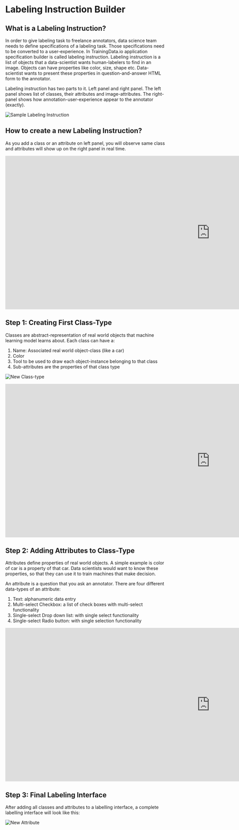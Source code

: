 # Labeling Instruction Builder

## What is a Labeling Instruction?

In order to give labeling task to freelance annotators, data science team needs to define specifications of a labeling task. Those specifications need to be converted to a user-experience. In TrainingData.io application specification builder is called labeling instruction. Labeling instruction is a list of objects that a data-scientist wants human-labelers to find in an image. Objects can have properties like color, size, shape etc. Data-scientist wants to present these properties in question-and-answer HTML form to the annotator.

Labeling instruction has two parts to it. Left panel and right panel. The left panel shows list of classes, their attributes and image-attributes. The right-panel shows how annotation-user-experience appear to the annotator (exactly).

![Sample Labeling Instruction](https://files.readme.io/4413682-LabelingInstruction1.png)



## How to create a new Labeling Instruction?

As you add a class or an attribute on left panel, you will observe same class and attributes will show up on the right panel in real time.

<!-- [![LabelingInterface Example](https://i.ytimg.com/vi/Z1ZYpmFLaRc/hqdefault.jpg)](https://www.youtube.com/watch?v=Z1ZYpmFLaRc&feature=youtu.be) -->

<div class="video-wrapper">
  <iframe width="1280" height="480" src="https://www.youtube.com/embed/Z1ZYpmFLaRc" frameborder="0" allowfullscreen></iframe>
</div>

## Step 1: Creating First Class-Type

Classes are abstract-representation of real world objects that machine learning model learns about. Each class can have a:

1. Name: Associated real world object-class (like a car)
2. Color
3. Tool to be used to draw each object-instance belonging to that class
4. Sub-attributes are the properties of that class type

![New Class-type](https://files.readme.io/bea51e7-CarPolygon.png)



<!-- [![Create First Class](https://i.ytimg.com/vi/wc6oD7ZWCVo/hqdefault.jpg)](https://www.youtube.com/embed/wc6oD7ZWCVo) -->

<div class="video-wrapper">
  <iframe width="1280" height="480" src="https://www.youtube.com/embed/wc6oD7ZWCVo" frameborder="0" allowfullscreen></iframe>
</div>

## Step 2: Adding Attributes to Class-Type

Attributes define properties of real world objects. A simple example is color of car is a property of that car. Data scientists would want to know these properties, so that they can use it to train machines that make decision.  

An attribute is a question that you ask an annotator. There are four different data-types of an attribute:

1. Text: alphanumeric data entry
2. Multi-select Checkbox: a list of check boxes with multi-select functionality
3. Single-select Drop down list: with single select functionality
4. Single-select Radio button: with single selection functionality

<!-- [![Add Class Attribute](https://i.ytimg.com/vi/3glJI8KxZng/hqdefault.jpg)](https://www.youtube.com/embed/3glJI8KxZng) -->

<div class="video-wrapper">
  <iframe width="1280" height="480" src="https://www.youtube.com/embed/3glJI8KxZng" frameborder="0" allowfullscreen></iframe>
</div>

## Step 3: Final Labeling Interface

After adding all classes and attributes to a labelling interface, a complete labelling interface will look like this:

![New Attribute](https://files.readme.io/de94b8b-LabelingInterface.png)
